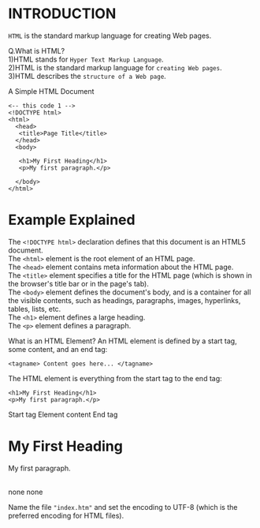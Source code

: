 # INTRODUCTION

`HTML` is the standard markup 
language for creating Web pages.


Q.What is HTML?<br>
1)HTML stands for `Hyper Text Markup Language`.<br>
2)HTML is the standard markup language for `creating Web pages`.<br>
3)HTML describes the `structure of a Web page`.<br>

A Simple HTML Document
```shell
<-- this code 1 -->
<!DOCTYPE html> 
<html>
  <head>
   <title>Page Title</title>
  </head>
  <body>

   <h1>My First Heading</h1>
   <p>My first paragraph.</p>

  </body>
</html>
```
# Example Explained

The `<!DOCTYPE html>` declaration defines that this document is an HTML5 document.<br>
The `<html>` element is the root element of an HTML page.<br>
The `<head>` element contains meta information about the HTML page.<br>
The `<title>` element specifies a title for the HTML page (which is shown in the browser's title bar or in the page's tab).<br>
The `<body>` element defines the document's body, and is a container for all the visible contents, such as headings, paragraphs, images, hyperlinks, tables, lists, etc.<br>
The `<h1>` element defines a large heading.<br>
The `<p>` element defines a paragraph.<br>

What is an HTML Element?
An HTML element is defined by a start tag, some content, and an end tag:
```shell
<tagname> Content goes here... </tagname>
```
The HTML element is everything from the start tag to the end tag:
```shell
<h1>My First Heading</h1>
<p>My first paragraph.</p>
```
Start tag   Element content	End tag
<h1>	    My First Heading	</h1>
<p>	   My first paragraph.	</p>
<br>	            none	none

Name the file `"index.htm"` and set
 the encoding to UTF-8 (which is the 
preferred encoding for HTML files).
